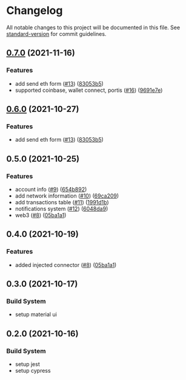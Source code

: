 # Changelog

All notable changes to this project will be documented in this file. See [standard-version](https://github.com/conventional-changelog/standard-version) for commit guidelines.

## [0.7.0](https://github.com/nuurcodes/dapp-starter/compare/v0.5.0...v0.7.0) (2021-11-16)


### Features

* add send eth form ([#13](https://github.com/nuurcodes/dapp-starter/issues/13)) ([83053b5](https://github.com/nuurcodes/dapp-starter/commit/83053b52893c2b255de5fafc137377992f504024))
* supported coinbase, wallet connect, portis ([#16](https://github.com/nuurcodes/dapp-starter/issues/16)) ([9691e7e](https://github.com/nuurcodes/dapp-starter/commit/9691e7ef8648369753df2e0c1ab0b3544d43a398))

## [0.6.0](https://github.com/nuurcodes/dapp-starter/compare/v0.5.0...v0.6.0) (2021-10-27)


### Features

* add send eth form ([#13](https://github.com/nuurcodes/dapp-starter/issues/13)) ([83053b5](https://github.com/nuurcodes/dapp-starter/commit/83053b52893c2b255de5fafc137377992f504024))

## 0.5.0 (2021-10-25)


### Features

* account info ([#9](https://github.com/nuurcodes/dapp-starter/issues/9)) ([654b892](https://github.com/nuurcodes/dapp-starter/commit/654b892788ce0a093832cafd0b86d251170884ca))
* add network information ([#10](https://github.com/nuurcodes/dapp-starter/issues/10)) ([69ca209](https://github.com/nuurcodes/dapp-starter/commit/69ca2096cd453dc7143a233afbbfa63e17f2cbd3))
* add transactions table ([#11](https://github.com/nuurcodes/dapp-starter/issues/11)) ([1991d1b](https://github.com/nuurcodes/dapp-starter/commit/1991d1b58f8b05c6e96d0fef469cb9c150e10a4e))
* notifications system ([#12](https://github.com/nuurcodes/dapp-starter/issues/12)) ([6048da9](https://github.com/nuurcodes/dapp-starter/commit/6048da95c14f04645f64cf5ba60de11163996de4))
* web3 ([#8](https://github.com/nuurcodes/dapp-starter/issues/8)) ([05ba1a1](https://github.com/nuurcodes/dapp-starter/commit/05ba1a1fb2db43ec7ebbb7c431b41bdb4b77c12b))

## 0.4.0 (2021-10-19)


### Features

* added injected connector ([#8](https://github.com/nuurcodes/dapp-starter/issues/8)) ([05ba1a1](https://github.com/nuurcodes/dapp-starter/commit/05ba1a1fb2db43ec7ebbb7c431b41bdb4b77c12b))

## 0.3.0 (2021-10-17)


### Build System

* setup material ui


## 0.2.0 (2021-10-16)


### Build System

* setup jest
* setup cypress
